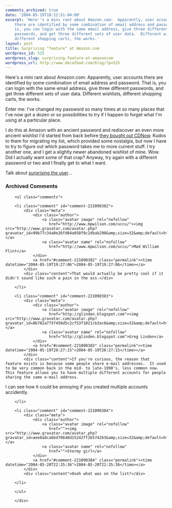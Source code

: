 ```yaml
---
comments_archived: true
date: '2004-05-19T18:12:51-04:00'
excerpt: 'Here''s a mini rant about Amazon.com:  Apparently, user accounts
    there are identified by some combination of email address and password.  That
    is, you can login with the same email address, give three different
    passwords, and get three different sets of user data.  Different wishlists,
    different shopping carts, the works.'
layout: post
title: Surprising "feature" at Amazon.com
wordpress_id: 525
wordpress_slug: surprising-feature-at-amazoncom
wordpress_url: http://www.decafbad.com/blog/?p=525
---
```

Here's a mini rant about Amazon.com:  Apparently, user accounts there are identified by some combination of email address and password.  That is, you can login with the same email address, give three different passwords, and get three different sets of user data.  Different wishlists, different shopping carts, the works.

Enter me:  I've changed my password so many times at so many places that I've now got a dozen or so possibilities to try if I happen to forget what I'm using at a particular place.  

I do this at Amazon with an ancient password and rediscover an even more ancient wishlist I'd started from back before [they bought out CDNow][cdnow].  Kudos to them for migrating my list, which provided some nostalgia, but now I have to try to figure out which password takes me to more current stuff.  I try another one, and I get a slightly newer abandoned wishlist of mine.  Wow.  Did I actually want some of that crap?  Anyway, try again with a different password or two and I finally get to what I want.

Talk about [surprising the user][surprise]...

[surprise]: http://www.faqs.org/docs/artu/ch11s01.html
[cdnow]: http://news.com.com/2100-1023-976008.html

<div id="comments" class="comments archived-comments">
            <h3>Archived Comments</h3>
            
        <ul class="comments">
            
        <li class="comment" id="comment-221090382">
            <div class="meta">
                <div class="author">
                    <a class="avatar image" rel="nofollow" 
                       href="http://www.mpwilson.com/uccu/"><img src="http://www.gravatar.com/avatar.php?gravatar_id=99b77c34a0e26fd04a058f8c2dbab290&amp;size=32&amp;default=http://mediacdn.disqus.com/1320279820/images/noavatar32.png"/></a>
                    <a class="avatar name" rel="nofollow" 
                       href="http://www.mpwilson.com/uccu/">Mad William Flint</a>
                </div>
                <a href="#comment-221090382" class="permalink"><time datetime="2004-05-19T19:27:06">2004-05-19T19:27:06</time></a>
            </div>
            <div class="content">That would actually be pretty cool if it didn't sound like such a pain in the ass.</div>
            
        </li>
    
        <li class="comment" id="comment-221090383">
            <div class="meta">
                <div class="author">
                    <a class="avatar image" rel="nofollow" 
                       href="http://glinden.blogspot.com"><img src="http://www.gravatar.com/avatar.php?gravatar_id=8b702a775f458d5c2cf53f1021cb3ac6&amp;size=32&amp;default=http://mediacdn.disqus.com/1320279820/images/noavatar32.png"/></a>
                    <a class="avatar name" rel="nofollow" 
                       href="http://glinden.blogspot.com">Greg Linden</a>
                </div>
                <a href="#comment-221090383" class="permalink"><time datetime="2004-05-19T20:27:15">2004-05-19T20:27:15</time></a>
            </div>
            <div class="content">If you're curious, the reason that feature exists is because some people share e-mail addresses.  It used to be very common back in the mid- to late-1990's, less common now.  This feature allows you to have multiple different accounts for people sharing the same e-mail address.  

I can see how it could be annoying if you created multiple accounts accidently.</div>
            
        </li>
    
        <li class="comment" id="comment-221090384">
            <div class="meta">
                <div class="author">
                    <a class="avatar image" rel="nofollow" 
                       href=""><img src="http://www.gravatar.com/avatar.php?gravatar_id=aee8a8ca6bd70648d15242ff2b5742b3&amp;size=32&amp;default=http://mediacdn.disqus.com/1320279820/images/noavatar32.png"/></a>
                    <a class="avatar name" rel="nofollow" 
                       href="">Stormy girl</a>
                </div>
                <a href="#comment-221090384" class="permalink"><time datetime="2004-05-20T22:35:36">2004-05-20T22:35:36</time></a>
            </div>
            <div class="content">Oooh what was on the list?</div>
            
        </li>
    
        </ul>
    
        </div>
    